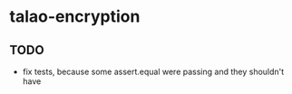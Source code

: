 # talao-encryption

## TODO

+ fix tests, because some assert.equal were passing and they shouldn't have
